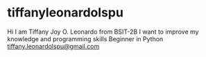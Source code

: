 # tiffanyleonardolspu
Hi I am Tiffany Joy O. Leonardo from BSIT-2B
I want to improve my knowledge and programming skills
Beginner in Python
tiffany.leonardolspu@gmail.com
